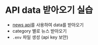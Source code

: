 # API data 받아오기 실습
- [news api](https://newsapi.org/)를 사용하여 data를 받아오기
- category 별로 뉴스 받아오기
- `.env` 파일 생성 (api key 보안)